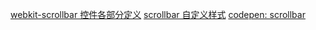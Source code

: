 
[webkit-scrollbar 控件各部分定义](https://medium.com/@stanislavgurin/how-to-save-you-days-of-bug-fixing-with-custom-scroll-css-and-js-b6e526aaac2)
[scrollbar 自定义样式](https://www.digitalocean.com/community/tutorials/customize-the-browsers-scrollbar-with-css)
[codepen: scrollbar](https://codepen.io/akinjide/pen/BpggrZ)